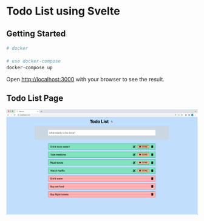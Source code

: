 # Todo List using Svelte

## Getting Started

```sh
# docker

# use docker-compose
docker-compose up
```

Open [http://localhost:3000](http://localhost:3000) with your browser to see the result.

## Todo List Page

![Todo List](./todoSample.png)

